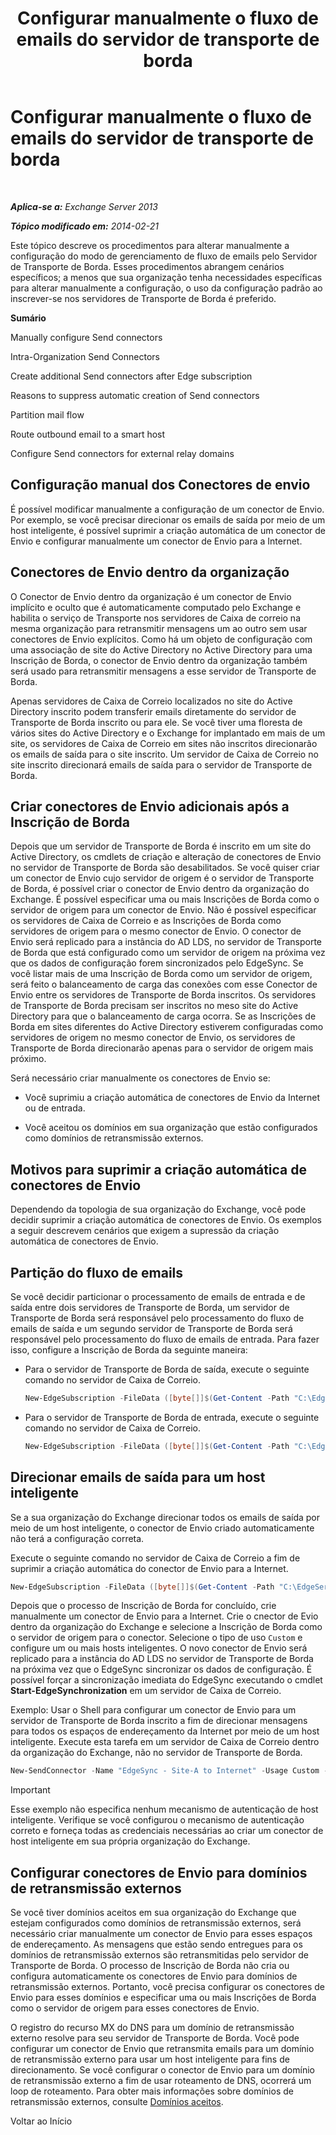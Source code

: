 ﻿---
title: 'Configurar manualmente o fluxo de emails do servidor de transporte de borda'
TOCTitle: Configurar manualmente o fluxo de emails do servidor de transporte de borda
ms:assetid: cb4cc165-6c09-44ab-a95f-167ae8ed2485
ms:mtpsurl: https://technet.microsoft.com/pt-br/library/Dn606261(v=EXCHG.150)
ms:contentKeyID: 61183358
ms.date: 05/22/2018
mtps_version: v=EXCHG.150
ms.translationtype: MT
---

# Configurar manualmente o fluxo de emails do servidor de transporte de borda

 

_**Aplica-se a:** Exchange Server 2013_

_**Tópico modificado em:** 2014-02-21_

Este tópico descreve os procedimentos para alterar manualmente a configuração do modo de gerenciamento de fluxo de emails pelo Servidor de Transporte de Borda. Esses procedimentos abrangem cenários específicos; a menos que sua organização tenha necessidades específicas para alterar manualmente a configuração, o uso da configuração padrão ao inscrever-se nos servidores de Transporte de Borda é preferido.

**Sumário**

Manually configure Send connectors

Intra-Organization Send Connectors

Create additional Send connectors after Edge subscription

Reasons to suppress automatic creation of Send connectors

Partition mail flow

Route outbound email to a smart host

Configure Send connectors for external relay domains

## Configuração manual dos Conectores de envio

É possível modificar manualmente a configuração de um conector de Envio. Por exemplo, se você precisar direcionar os emails de saída por meio de um host inteligente, é possível suprimir a criação automática de um conector de Envio e configurar manualmente um conector de Envio para a Internet.

## Conectores de Envio dentro da organização

O Conector de Envio dentro da organização é um conector de Envio implícito e oculto que é automaticamente computado pelo Exchange e habilita o serviço de Transporte nos servidores de Caixa de correio na mesma organização para retransmitir mensagens um ao outro sem usar conectores de Envio explícitos. Como há um objeto de configuração com uma associação de site do Active Directory no Active Directory para uma Inscrição de Borda, o conector de Envio dentro da organização também será usado para retransmitir mensagens a esse servidor de Transporte de Borda.

Apenas servidores de Caixa de Correio localizados no site do Active Directory inscrito podem transferir emails diretamente do servidor de Transporte de Borda inscrito ou para ele. Se você tiver uma floresta de vários sites do Active Directory e o Exchange for implantado em mais de um site, os servidores de Caixa de Correio em sites não inscritos direcionarão os emails de saída para o site inscrito. Um servidor de Caixa de Correio no site inscrito direcionará emails de saída para o servidor de Transporte de Borda.

## Criar conectores de Envio adicionais após a Inscrição de Borda

Depois que um servidor de Transporte de Borda é inscrito em um site do Active Directory, os cmdlets de criação e alteração de conectores de Envio no servidor de Transporte de Borda são desabilitados. Se você quiser criar um conector de Envio cujo servidor de origem é o servidor de Transporte de Borda, é possível criar o conector de Envio dentro da organização do Exchange. É possível especificar uma ou mais Inscrições de Borda como o servidor de origem para um conector de Envio. Não é possível especificar os servidores de Caixa de Correio e as Inscrições de Borda como servidores de origem para o mesmo conector de Envio. O conector de Envio será replicado para a instância do AD LDS, no servidor de Transporte de Borda que está configurado como um servidor de origem na próxima vez que os dados de configuração forem sincronizados pelo EdgeSync. Se você listar mais de uma Inscrição de Borda como um servidor de origem, será feito o balanceamento de carga das conexões com esse Conector de Envio entre os servidores de Transporte de Borda inscritos. Os servidores de Transporte de Borda precisam ser inscritos no meso site do Active Directory para que o balanceamento de carga ocorra. Se as Inscrições de Borda em sites diferentes do Active Directory estiverem configuradas como servidores de origem no mesmo conector de Envio, os servidores de Transporte de Borda direcionarão apenas para o servidor de origem mais próximo.

Será necessário criar manualmente os conectores de Envio se:

  - Você suprimiu a criação automática de conectores de Envio da Internet ou de entrada.

  - Você aceitou os domínios em sua organização que estão configurados como domínios de retransmissão externos.

## Motivos para suprimir a criação automática de conectores de Envio

Dependendo da topologia de sua organização do Exchange, você pode decidir suprimir a criação automática de conectores de Envio. Os exemplos a seguir descrevem cenários que exigem a supressão da criação automática de conectores de Envio.

## Partição do fluxo de emails

Se você decidir particionar o processamento de emails de entrada e de saída entre dois servidores de Transporte de Borda, um servidor de Transporte de Borda será responsável pelo processamento do fluxo de emails de saída e um segundo servidor de Transporte de Borda será responsável pelo processamento do fluxo de emails de entrada. Para fazer isso, configure a Inscrição de Borda da seguinte maneira:

  - Para o servidor de Transporte de Borda de saída, execute o seguinte comando no servidor de Caixa de Correio.
    
    ```powershell
    New-EdgeSubscription -FileData ([byte[]]$(Get-Content -Path "C:\EdgeServerSubscription.xml" -Encoding Byte -ReadCount 0)) -Site "Site-A" -CreateInboundSendConnector $false -CreateInternetSendConnector $true
    ```

  - Para o servidor de Transporte de Borda de entrada, execute o seguinte comando no servidor de Caixa de Correio.
    
    ```powershell
    New-EdgeSubscription -FileData ([byte[]]$(Get-Content -Path "C:\EdgeServerSubscription.xml" -Encoding Byte -ReadCount 0)) -Site "Site-A" -CreateInboundSendConnector $true -CreateInternetSendConnector $false
    ```

## Direcionar emails de saída para um host inteligente

Se a sua organização do Exchange direcionar todos os emails de saída por meio de um host inteligente, o conector de Envio criado automaticamente não terá a configuração correta.

Execute o seguinte comando no servidor de Caixa de Correio a fim de suprimir a criação automática do conector de Envio para a Internet.

```powershell
New-EdgeSubscription -FileData ([byte[]]$(Get-Content -Path "C:\EdgeServerSubscription.xml" -Encoding Byte -ReadCount 0)) -Site "Site-A" -CreateInternetSendConnector $false
```

Depois que o processo de Inscrição de Borda for concluído, crie manualmente um conector de Envio para a Internet. Crie o cnector de Evio dentro da organização do Exchange e selecione a Inscrição de Borda como o servidor de origem para o conector. Selecione o tipo de uso `Custom` e configure um ou mais hosts inteligentes. O novo conector de Envio será replicado para a instância do AD LDS no servidor de Transporte de Borda na próxima vez que o EdgeSync sincronizar os dados de configuração. É possível forçar a sincronização imediata do EdgeSync executando o cmdlet **Start-EdgeSynchronization** em um servidor de Caixa de Correio.

Exemplo: Usar o Shell para configurar um conector de Envio para um servidor de Transporte de Borda inscrito a fim de direcionar mensagens para todos os espaços de endereçamento da Internet por meio de um host inteligente. Execute esta tarefa em um servidor de Caixa de Correio dentro da organização do Exchange, não no servidor de Transporte de Borda.

```powershell
New-SendConnector -Name "EdgeSync - Site-A to Internet" -Usage Custom -AddressSpaces SMTP:*;100 -DNSRoutingEnabled $false -SmartHosts 192.168.10.1 -SmartHostAuthMechanism None -SourceTransportServers EdgeSubscriptionName
```


> [!IMPORTANT]
> Esse exemplo não especifica nenhum mecanismo de autenticação de host inteligente. Verifique se você configurou o mecanismo de autenticação correto e forneça todas as credenciais necessárias ao criar um conector de host inteligente em sua própria organização do Exchange.



## Configurar conectores de Envio para domínios de retransmissão externos

Se você tiver domínios aceitos em sua organização do Exchange que estejam configurados como domínios de retransmissão externos, será necessário criar manualmente um conector de Envio para esses espaços de endereçamento. As mensagens que estão sendo entregues para os domínios de retransmissão externos são retransmitidas pelo servidor de Transporte de Borda. O processo de Inscrição de Borda não cria ou configura automaticamente os conectores de Envio para domínios de retransmissão externos. Portanto, você precisa configurar os conectores de Envio para esses domínios e especificar uma ou mais Inscrições de Borda como o servidor de origem para esses conectores de Envio.

O registro do recurso MX do DNS para um domínio de retransmissão externo resolve para seu servidor de Transporte de Borda. Você pode configurar um conector de Envio que retransmita emails para um domínio de retransmissão externo para usar um host inteligente para fins de direcionamento. Se você configurar o conector de Envio para um domínio de retransmissão externo a fim de usar roteamento de DNS, ocorrerá um loop de roteamento. Para obter mais informações sobre domínios de retransmissão externos, consulte [Domínios aceitos](accepted-domains-exchange-2013-help.md).

Voltar ao Início

